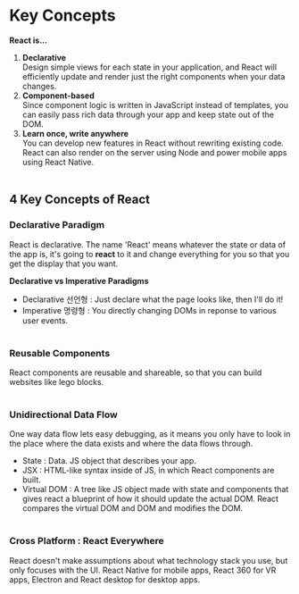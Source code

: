 # Key Concepts

**React is...**
1. **Declarative**  
  Design simple views for each state in your application, and React will efficiently update and render just the right components when your data changes.
1. **Component-based**  
  Since component logic is written in JavaScript instead of templates, you can easily pass rich data through your app and keep state out of the DOM.
1. **Learn once, write anywhere**  
  You can develop new features in React without rewriting existing code. React can also render on the server using Node and power mobile apps using React Native.
<br/><br/>

## 4 Key Concepts of React
### Declarative Paradigm
React is declarative. The name 'React' means whatever the state or data of the app is, it's going to **react** to it and change everything for you so that you get the display that you want.

**Declarative vs Imperative Paradigms**
* Declarative 선언형 : Just declare what the page looks like, then I'll do it!
* Imperative 명령형 : You directly changing DOMs in reponse to various user events.
<br/><br/>

### Reusable Components
React components are reusable and shareable, so that you can build websites like lego blocks.
<br/><br/>

### Unidirectional Data Flow
One way data flow lets easy debugging, as it means you only have to look in the place where the data exists and where the data flows through.
* State : Data. JS object that describes your app.
* JSX : HTML-like syntax inside of JS, in which React components are built.
* Virtual DOM : A tree like JS object made with state and components that gives react a blueprint of how it should update the actual DOM. React compares the virtual DOM and DOM and modifies the DOM.
<br/><br/>

### Cross Platform : React Everywhere
React doesn't make assumptions about what technology stack you use, but only focuses with the UI. React Native for mobile apps, React 360 for VR apps, Electron and React desktop for desktop apps.
